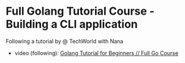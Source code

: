 # Full Golang Tutorial Course - Building a CLI application

Following a tutorial by @ TechWorld with Nana
- video (following): [Golang Tutorial for Beginners // Full Go Course](https://youtu.be/yyUHQIec83I)